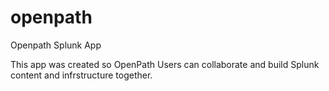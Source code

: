 # openpath
Openpath Splunk App

This app was created so OpenPath Users can collaborate and build Splunk content and infrstructure together.
